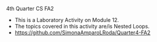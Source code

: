 4th Quarter CS FA2

- This is a Laboratory Activity on Module 12.
- The topics covered in this activity are/is Nested Loops.
- https://github.com/SimonaAmparoLRoda/Quarter4-FA2
